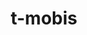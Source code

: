 ---
layout: product
title:  "t-mobis"
href: "t-mobis"
name: "Мобильный инспектор"
tags: [product]
text: "
    <div class='preview-heading'>Т-Мобис Мобильный инспектор</div>
    <div class='row'>
        <div class='col s6'>
            <b>Мобильный инспектор</b> - это замечательное суперприложение если у вас вот-вот бомбанёт тепловой пункт; если хочется составить акт; если ваш парень - тепловой инспектор, а вы ревнивая девушка с манией преследовать
        </div>
        <div class='col s12'>
            <ul>
                <li>- Фича №1</li>
                <li>- Фича №2</li>
                <li>- Фича №3</li>
            </ul>
        </div>
        <div class='col s12'>
            <b>Повышение качества</b> составляемой документации и уменьшение объёма выполняемой вручную работы <br>
            - Паспортизация объектов и непрерывная актуализация базы технических параметров, которая всегда под рукой <br>
            - Автоматизированная подготовка документов: актов, предписаний и писем в надзорные органы <br>
            - Журналы и отчёты по техническому состоянию объектов и исполнительской дисциплине формируются автоматизированно в системе и оперативно доступны для всех подразделений компании <br>
            - Увеличение полезных выходов инспекторов: отправка электронных предписаний потребителям и документов надзорным органам из системы <br>
            - Ускорение и стандартизация формирования документов: использование нормативно-справочной информации, базы технических данных, фото и видео архивов, фиксации координат <br>
            <br>
            <b>Повышение эффективности работы инспекторов</b> <br>
            - Эффективное распределение нагрузки: снижение времени нахождения инспектора в состоянии ожидания работы или в состоянии перемещения между объектами. <br>
            - Оптмизиация распределения заявок от потребителей: назначение на ближайшего свободного инспектора; оповещение инспектора о работах в мобильном приложении <br>
            - Систематизация планирования работ: формирование планов подготовки к ОЗП и планов проверки режима с особым вниманием к потребителям с нарушениями режима и задолженностью, приоритетным заявкам. 
            <br>
            <b>Оперативный контроль на всех уровнях руководства по направлениям:</b> 
            - Выполнение работ инспекторами (Фиксирование геолокации, фото-подтверждение, подпись потребителя) <br>
            - Выдача предписаний и актов нарушения режима - Достижение инспекцией ключевых показателей эффективности <br>
            - Выявленние случаев бездоговорного потребления и недопусков узла учёта <br>
            - Текущее состояние узлов потребления и учёта, готовности объектов к ОЗП Выстраивание прозрачного процесса работы с потребителями и гос.органами:<br> 
            - Информирование о ходе подготовки к ОЗП <br>
            - Предоставление сведений о выданных предписаниях, выявленных нарушениях <br>
            - Повышение платежной дисциплины: внимание к потребителям с дебиторской задолженностью во время контроля готовности к ОЗП и проверке режима теплопотребления <br>
            - Оперативная подготовка информации и технических документов при разрешении судебных споров с клиентами<br>
        </div>
    </div>
    
"
---